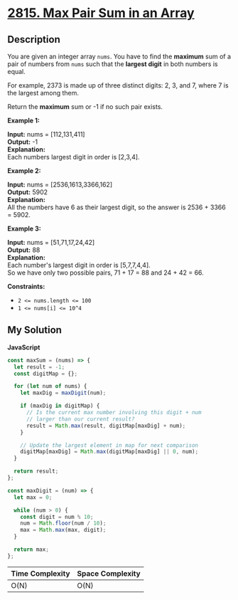# [2815. Max Pair Sum in an Array](https://leetcode.com/problems/max-pair-sum-in-an-array)

## Description

You are given an integer array `nums`. You have to find the **maximum** sum of a pair of numbers from `nums` such that the **largest digit** in both numbers is equal.

For example, 2373 is made up of three distinct digits: 2, 3, and 7, where 7 is the largest among them.

Return the **maximum** sum or -1 if no such pair exists.

**Example 1:**

**Input:** nums = \[112,131,411\]  
**Output:** \-1  
**Explanation:**  
Each numbers largest digit in order is \[2,3,4\].

**Example 2:**

**Input:** nums = \[2536,1613,3366,162\]  
**Output:** 5902  
**Explanation:**  
All the numbers have 6 as their largest digit, so the answer is 2536 + 3366 = 5902.

**Example 3:**

**Input:** nums = \[51,71,17,24,42\]  
**Output:** 88  
**Explanation:**  
Each number's largest digit in order is \[5,7,7,4,4\].  
So we have only two possible pairs, 71 + 17 = 88 and 24 + 42 = 66.

**Constraints:**

- `2 <= nums.length <= 100`
- `1 <= nums[i] <= 10^4`

## My Solution

**JavaScript**

```js
const maxSum = (nums) => {
  let result = -1;
  const digitMap = {};

  for (let num of nums) {
    let maxDig = maxDigit(num);

    if (maxDig in digitMap) {
      // Is the current max number involving this digit + num
      // larger than our current result?
      result = Math.max(result, digitMap[maxDig] + num);
    }

    // Update the largest element in map for next comparison
    digitMap[maxDig] = Math.max(digitMap[maxDig] || 0, num);
  }

  return result;
};

const maxDigit = (num) => {
  let max = 0;

  while (num > 0) {
    const digit = num % 10;
    num = Math.floor(num / 10);
    max = Math.max(max, digit);
  }

  return max;
};
```

| Time Complexity | Space Complexity |
| --------------- | ---------------- |
| O(N)            | O(N)             |
